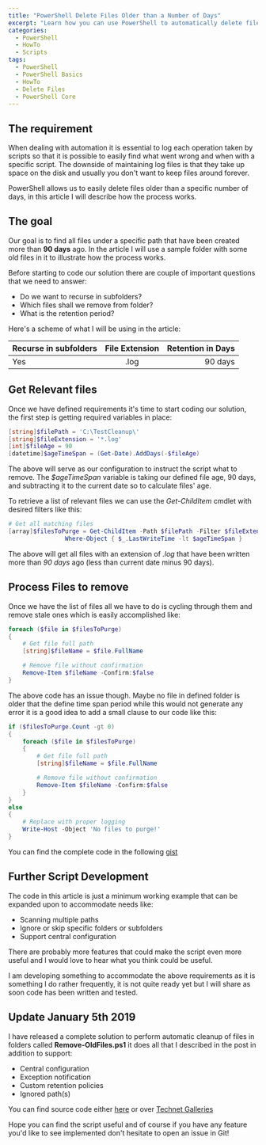 ```yaml
---
title: "PowerShell Delete Files Older than a Number of Days"
excerpt: "Learn how you can use PowerShell to automatically delete files and folders older than a number of days"
categories:
  - PowerShell
  - HowTo
  - Scripts
tags:
  - PowerShell
  - PowerShell Basics
  - HowTo
  - Delete Files
  - PowerShell Core
---
```


## The requirement

When dealing with automation it is essential to log each operation taken by scripts so that it is possible to easily find what went wrong and when with a specific script. The downside of maintaining log files is that they take up space on the disk and usually you don't want to keep files around forever.

PowerShell allows us to easily delete files older than a specific number of days, in this article I will describe how the process works.

## The goal

Our goal is to find all files under a specific path that have been created more than **90 days** ago. In the article I will use a sample folder with some old files in it to illustrate how the process works.

Before starting to code our solution there are couple of important questions that we need to answer:

- Do we want to recurse in subfolders?
- Which files shall we remove from folder?
- What is the retention period?

Here's a scheme of what I will be using in the article:

| Recurse in subfolders        | File Extension           | Retention in Days  |
| ------------- |:-------------:| -----:|
| Yes      | .log | 90 days |

## Get Relevant files

Once we have defined requirements it's time to start coding our solution, the first step is getting required variables in place:

```powershell
[string]$filePath = 'C:\TestCleanup\'
[string]$fileExtension = '*.log'
[int]$fileAge = 90
[datetime]$ageTimeSpan = (Get-Date).AddDays(-$fileAge)
```

The above will serve as our configuration to instruct the script what to remove. The *$ageTimeSpan* variable is taking our defined file age, 90 days, and subtracting it to the current date so to calculate files' age.

To retrieve a list of relevant files we can use the *Get-ChildItem* cmdlet with desired filters like this:

```powershell
# Get all matching files
[array]$filesToPurge = Get-ChildItem -Path $filePath -Filter $fileExtension -File |
				Where-Object { $_.LastWriteTime -lt $ageTimeSpan }
```

The above will get all files with an extension of *.log* that have been written more than *90 days* ago (less than current date minus 90 days).

## Process Files to remove

Once we have the list of files all we have to do is cycling through them and remove stale ones which is easily accomplished like:

```powershell
foreach ($file in $filesToPurge)
{
    # Get file full path
    [string]$fileName = $file.FullName

    # Remove file without confirmation
    Remove-Item $fileName -Confirm:$false
}
```

The above code has an issue though. Maybe no file in defined folder is older that the define time span period while this would not generate any error it is a good idea to add a small clause to our code like this:

```powershell
if ($filesToPurge.Count -gt 0)
{
    foreach ($file in $filesToPurge)
    {
        # Get file full path
        [string]$fileName = $file.FullName

        # Remove file without confirmation
        Remove-Item $fileName -Confirm:$false
    }
}
else
{
    # Replace with proper logging
    Write-Host -Object 'No files to purge!'
}
```

You can find the complete code in the following [gist](https://gist.github.com/PsCustomObject/d73c19c85296b6436d9de33ba25197cc)

## Further Script Development

The code in this article is just a minimum working example that can be expanded upon to accommodate needs like:

- Scanning multiple paths
- Ignore or skip specific folders or subfolders
- Support central configuration

There are probably more features that could make the script even more useful and I would love to hear what you think could be useful.

I am developing something to accommodate the above requirements as it is something I do rather frequently, it is not quite ready yet but I will share as soon code has been written and tested.

## Update January 5th 2019

I have released a complete solution to perform automatic cleanup of files in folders called **Remove-OldFiles.ps1** it does all that I described in the post in addition to support:

- Central configuration
- Exception notification
- Custom retention policies
- Ignored path(s)

You can find source code either [here](https://github.com/PsCustomObject/Remove-Old-Files) or over [Technet Galleries](https://gallery.technet.microsoft.com/Cleanup-Old-Files-bde3af13)

Hope you can find the script useful and of course if you have any feature you'd like to see implemented don't hesitate to open an issue in Git!
